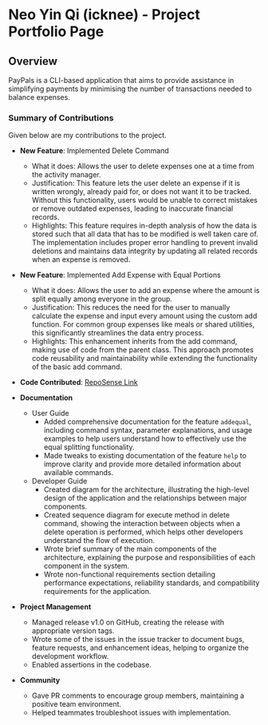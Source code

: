 # Neo Yin Qi (icknee) - Project Portfolio Page

## Overview
PayPals is a CLI-based application that aims to provide assistance in simplifying payments by minimising the number of transactions needed to balance expenses.

### Summary of Contributions

Given below are my contributions to the project.

* **New Feature**: Implemented Delete Command
  * What it does: Allows the user to delete expenses one at a time from the activity manager.
  * Justification: This feature lets the user delete an expense if it is written wrongly, already paid for, or does not want it to be tracked. Without this functionality, users would be unable to correct mistakes or remove outdated expenses, leading to inaccurate financial records.
  * Highlights: This feature requires in-depth analysis of how the data is stored such that all data that has to be modified is well taken care of. The implementation includes proper error handling to prevent invalid deletions and maintains data integrity by updating all related records when an expense is removed.


* **New Feature**: Implemented Add Expense with Equal Portions
  * What it does: Allows the user to add an expense where the amount is split equally among everyone in the group.
  * Justification: This reduces the need for the user to manually calculate the expense and input every amount using the custom add function. For common group expenses like meals or shared utilities, this significantly streamlines the data entry process.
  * Highlights: This enhancement inherits from the add command, making use of code from the parent class. This approach promotes code reusability and maintainability while extending the functionality of the basic add command.
  

* **Code Contributed**: [RepoSense Link](https://nus-cs2113-ay2425s2.github.io/tp-dashboard/?search=icknee&breakdown=true&sort=groupTitle%20dsc&sortWithin=title&since=2025-02-21&timeframe=commit&mergegroup=&groupSelect=groupByRepos&checkedFileTypes=docs~functional-code~test-code~other)


* **Documentation**
  * User Guide
    * Added comprehensive documentation for the feature `addequal`, including command syntax, parameter explanations, and usage examples to help users understand how to effectively use the equal splitting functionality.
    * Made tweaks to existing documentation of the feature `help` to improve clarity and provide more detailed information about available commands.
  * Developer Guide
    * Created diagram for the architecture, illustrating the high-level design of the application and the relationships between major components.
    * Created sequence diagram for execute method in delete command, showing the interaction between objects when a delete operation is performed, which helps other developers understand the flow of execution.
    * Wrote brief summary of the main components of the architecture, explaining the purpose and responsibilities of each component in the system.
    * Wrote non-functional requirements section detailing performance expectations, reliability standards, and compatibility requirements for the application.


* **Project Management**
  * Managed release v1.0 on GitHub, creating the release with appropriate version tags.
  * Wrote some of the issues in the issue tracker to document bugs, feature requests, and enhancement ideas, helping to organize the development workflow.
  * Enabled assertions in the codebase.


* **Community**
  * Gave PR comments to encourage group members, maintaining a positive team environment.
  * Helped teammates troubleshoot issues with implementation.
